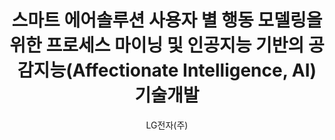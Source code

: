 ---
layout: page
title: 스마트 에어솔루션 사용자 별 행동 모델링을 위한 프로세스 마이닝 및 인공지능 기반의 공감지능(Affectionate Intelligence, AI) 기술개발
start_date: 2024-03-01 08:59:00-0400
end_date: 2025-02-28 08:59:00-0400
author: LG전자(주)
description: 스마트 에어솔루션 사용자 별 행동 모델링을 위한 프로세스 마이닝 및 인공지능 기반의 공감지능(Affectionate Intelligence, AI) 기술개발
importance: 1
category: projects
inline: true
related_publications: false
---